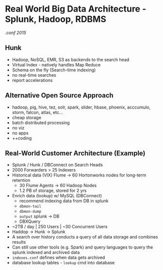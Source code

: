 # Real World Big Data Architecture - Splunk, Hadoop, RDBMS

_.conf 2015_

## Hunk

* Hadoop, NoSQL, EMR, S3 as backends to the search head
* Virtual Index - natively handles Map Reduce
* Schema on the fly (Search-time indexing)
* no real-time searches
* report accelerations

## Alternative Open Source Approach

* hadoop, pig, hive, tez, solr, spark, slider, hbase, phoenix, acccumulo, storm, falcon, atlas, etc...
* cheap storage
* batch distributed processing
* no viz
* no apps
* ++coding

## Real-World Customer Architecture (Example)

* Splunk / Hunk / DBConnect on Search Heads
* 2000 Forwarders > 25 Indexers
* Historical data (VIX) Flume -> 60 Hortonworks nodes for long-term retention
    - 30 Flume Agents -> 60 Hadoop Nodes 
    - 1.2 PB of storage, stored for 2 yrs
* Enrich data (lookup) w/ MySQL (DBConnect)
    - recommend indexing data from DB in splunk
    - `dbmon-tail`
    - `dbmon-dump`
    - `output` splunk -> DB
    - DBXQuery
* ~2TB / day | 250 Users | ~30 Concurrent Users
* Haddop -> Hunk -> Splunk
* A search over history conducts a query of all data storage and combines results
* Can still use other tools (e.g. Spark) and query languages to query the splunk indexed and archived data
* `indexes.conf` defines when data gets archived
* database lookup tables - `lookup` cmd into database